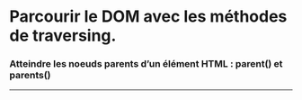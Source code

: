 
# Parcourir le DOM avec les méthodes de traversing.

### Atteindre les noeuds parents d’un élément HTML : parent() et parents()

<!-- 06/02 Document -->

----

